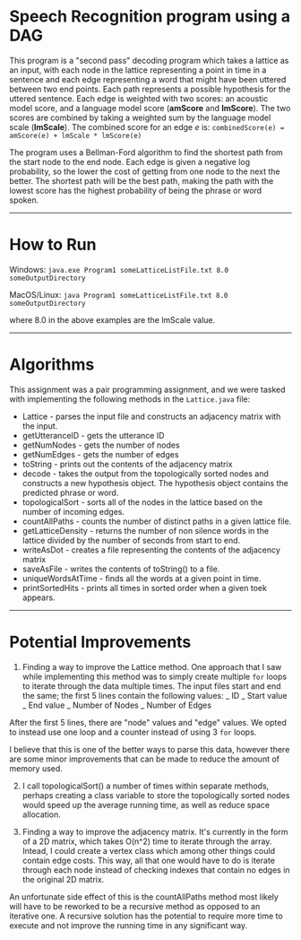 # Speech Recognition program using a DAG

This program is a "second pass" decoding program which takes a lattice as an input, with each node in the lattice representing
a point in time in a sentence and each edge representing a word that might have been uttered between two end points. 
Each path represents a possible hypothesis for the uttered sentence. Each edge is weighted with two scores: an acoustic model score, and
a language model score (**amScore** and **lmScore**). The two scores are combined by taking a weighted sum by the language model scale
(**lmScale**). The combined score for an edge *e* is: `combinedScore(e) = amScore(e) + lmScale * lmScore(e)`

The program uses a Bellman-Ford algorithm to find the shortest path from the start node to the end node. Each edge is given a negative 
log probability, so the lower the cost of getting from one node to the next the better. The shortest path will be the best path, making
the path with the lowest score has the highest probability of being the phrase or word spoken.

---

# How to Run

Windows: `java.exe Program1 someLatticeListFile.txt 8.0 someOutputDirectory`

MacOS/Linux: `java Program1 someLatticeListFile.txt 8.0 someOutputDirectory`

where 8.0 in the above examples are the lmScale value.

---

# Algorithms

This assignment was a pair programming assignment, and we were tasked with implementing the following methods in the `Lattice.java` file:

- Lattice - parses the input file and constructs an adjacency matrix with the input. 
- getUtteranceID - gets the utterance ID
- getNumNodes - gets the number of nodes
- getNumEdges - gets the number of edges
- toString - prints out the contents of the adjacency matrix
- decode - takes the output from the topologically sorted nodes and constructs a new hypothesis object. The hypothesis object contains the predicted phrase or word.
- topologicalSort - sorts all of the nodes in the lattice based on the number of incoming edges.
- countAllPaths - counts the number of distinct paths in a given lattice file.
- getLatticeDensity - returns the number of non silence words in the lattice divided by the number of seconds from start to end.
- writeAsDot - creates a file representing the contents of the adjacency matrix
- saveAsFile - writes the contents of toString() to a file.
- uniqueWordsAtTime - finds all the words at a given point in time.
- printSortedHits - prints all times in sorted order when a given toek appears.

---

# Potential Improvements

1. Finding a way to improve the Lattice method. One approach that I saw while implementing this method was to simply create multiple
`for` loops to iterate through the data multiple times. The input files start and end the same; the first 5 lines contain the following values:
 _ ID
 _ Start value
 _ End value
 _ Number of Nodes
 _ Number of Edges

 After the first 5 lines, there are "node" values and "edge" values. We opted to instead use one loop and a counter instead of using 3 `for` loops.

 I believe that this is one of the better ways to parse this data, however there are some minor improvements that can be made to reduce the amount of memory used.

 2. I call topologicalSort() a number of times within separate methods, perhaps creating a class variable to store the topologically sorted nodes would speed up the average running time, as well as reduce space allocation.

 3. Finding a way to improve the adjacency matrix. It's currently in the form of a 2D matrix, which takes O(n^2) time to iterate
 through the array. Intead, I could create a vertex class which among other things could contain edge costs. This way, all that one
 would have to do is iterate through each node instead of checking indexes that contain no edges in the original 2D matrix.

 An unfortunate side effect of this is the countAllPaths method most likely will have to be reworked to be a recursive method as opposed to an iterative one.
 A recursive solution has the potential to require more time to execute and not improve the running time in any significant way.
